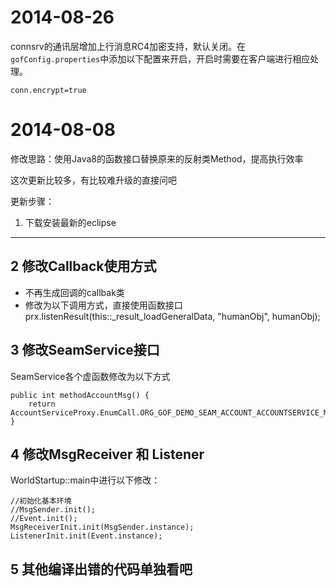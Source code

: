 2014-08-26
=========
connsrv的通讯层增加上行消息RC4加密支持，默认关闭。在`gofConfig.properties`中添加以下配置来开启，开启时需要在客户端进行相应处理。

    conn.encrypt=true

2014-08-08
=========

修改思路：使用Java8的函数接口替换原来的反射类Method，提高执行效率

这次更新比较多，有比较难升级的直接问吧

更新步骤：

1. 下载安装最新的eclipse
------------------------


2 修改Callback使用方式
--------------------
- 不再生成回调的callbak类
- 修改为以下调用方式，直接使用函数接口
prx.listenResult(this::_result_loadGeneralData,  "humanObj", humanObj);

3 修改SeamService接口
-------------------
 SeamService各个虚函数修改为以下方式

    public int methodAccountMsg() {
        return AccountServiceProxy.EnumCall.ORG_GOF_DEMO_SEAM_ACCOUNT_ACCOUNTSERVICE_MSGHANDLER_LONG_CONNECTIONSTATUS_BYTES;
    }

4 修改MsgReceiver 和 Listener
---------------------------
 WorldStartup::main中进行以下修改：
	
    //初始化基本环境
    //MsgSender.init();
    //Event.init();
    MsgReceiverInit.init(MsgSender.instance);
    ListenerInit.init(Event.instance);

5 其他编译出错的代码单独看吧
----------------------------